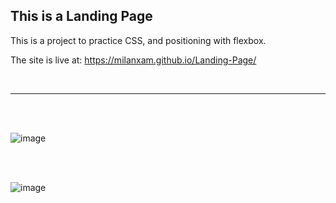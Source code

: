## This is a Landing Page

This is a project to practice CSS, and positioning with flexbox.

The site is live at: https://milanxam.github.io/Landing-Page/

<br />

---

<br />
<br />
	
![image](https://user-images.githubusercontent.com/96538473/219465361-b7c6c00e-6d28-4013-89db-db82f3cc69d8.png)

<br />
<br />

![image](https://user-images.githubusercontent.com/96538473/219465514-f16bb364-57bd-4630-ad25-4fbb3ae3af58.png)


